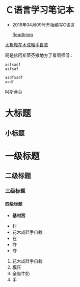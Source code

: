 ﻿# Ｃ语言学习笔记本

* 2018年04月09号开始编写C语言
  
  
  [Readtmep](https://github.com/zhangguohan/blog/blob/595fb7351240583c5c7afc099bc5475de79edcec/test.md "克格勃")

[太极鞋花木成畦手自栽](http://www.qq.com)


啊是佛阿斯蒂芬撒地方了看啊师傅：
```
asfsadf
asfsaf

asdfsadf
asdf

````


阿斯蒂芬


大标题
==========

小标题
----------

# 一级标题

## 二级标题

### 三级标题

#### 四级标题


* **基材茜**


- 村
- 花木成畦手自栽
- 在
- 夺
- 夺

1. 花木成畦手自栽 
2. 模压
3. 全脂牛奶
4. 手
